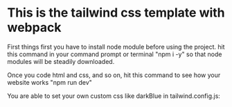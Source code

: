 # This is the tailwind css template with webpack 
First things first you have to install node module before using the project.
hit this command in your command prompt or terminal "npm i -y" so that node modules will be steadily downloaded.

Once you code html and css, and so on, hit this command to see how your website works "npm run dev"

You are able to set your own custom css like darkBlue in tailwind.config.js: 
